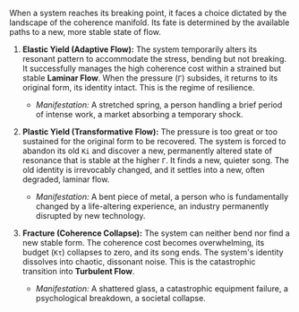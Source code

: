When a system reaches its breaking point, it faces a choice dictated by the landscape of the coherence manifold. Its fate is determined by the available paths to a new, more stable state of flow.

1.  **Elastic Yield (Adaptive Flow):** The system temporarily alters its resonant pattern to accommodate the stress, bending but not breaking. It successfully manages the high coherence cost within a strained but stable **Laminar Flow**. When the pressure (`Γ`) subsides, it returns to its original form, its identity intact. This is the regime of resilience.
    *   *Manifestation:* A stretched spring, a person handling a brief period of intense work, a market absorbing a temporary shock.

2.  **Plastic Yield (Transformative Flow):** The pressure is too great or too sustained for the original form to be recovered. The system is forced to abandon its old `Ki` and discover a new, permanently altered state of resonance that is stable at the higher `Γ`. It finds a new, quieter song. The old identity is irrevocably changed, and it settles into a new, often degraded, laminar flow.
    *   *Manifestation:* A bent piece of metal, a person who is fundamentally changed by a life-altering experience, an industry permanently disrupted by new technology.

3.  **Fracture (Coherence Collapse):** The system can neither bend nor find a new stable form. The coherence cost becomes overwhelming, its budget (`Kτ`) collapses to zero, and its song ends. The system's identity dissolves into chaotic, dissonant noise. This is the catastrophic transition into **Turbulent Flow**.
    *   *Manifestation:* A shattered glass, a catastrophic equipment failure, a psychological breakdown, a societal collapse.